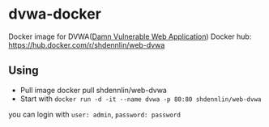 # dvwa-docker

Docker image for DVWA([Damn Vulnerable Web Application](https://github.com/digininja/DVWA))
Docker hub: https://hub.docker.com/r/shdennlin/web-dvwa

## Using

+ Pull image docker pull shdennlin/web-dvwa
+ Start with `docker run -d -it --name dvwa -p 80:80 shdennlin/web-dvwa`

you can login with `user: admin`, `password: password`
